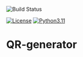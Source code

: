 ![Build Status](https://github.com/bacuchito/QR-generator/actions/workflows/CI-build.yml/badge.svg)

[![License](https://img.shields.io/badge/License-Apache%202.0-blue.svg)](https://opensource.org/licenses/Apache-2.0)
[![Python3.11](https://img.shields.io/badge/Python-3.11-green)](https://shields.io/)
# QR-generator

